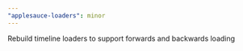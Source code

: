 ```yaml
---
"applesauce-loaders": minor
---
```


Rebuild timeline loaders to support forwards and backwards loading
